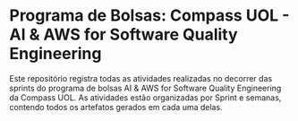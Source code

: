 # Programa de Bolsas: Compass UOL - AI & AWS for Software Quality Engineering
Este repositório registra todas as atividades realizadas no decorrer das sprints do programa de bolsas AI & AWS for Software Quality Engineering da Compass UOL. As atividades estão organizadas por Sprint e semanas, contendo todos os artefatos gerados em cada uma delas.
